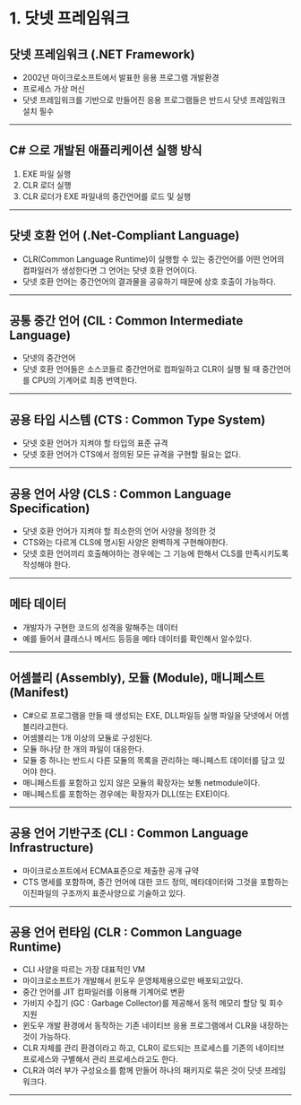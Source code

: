 # __1. 닷넷 프레임워크__
## 닷넷 프레임워크 (.NET Framework)
- 2002년 마이크로소프트에서 발표한 응용 프로그램 개발환경
- 프로세스 가상 머신
- 닷넷 프레임워크를 기반으로 만들어진 응용 프로그램들은 반드시 닷넷 프레임워크 설치 필수
---
## C# 으로 개발된 애플리케이션 실행 방식
1. EXE 파일 실행
2. CLR 로더 실행
3. CLR 로더가 EXE 파일내의 중간언어를 로드 및 실행
---
## 닷넷 호환 언어 (.Net-Compliant Language)
- CLR(Common Language Runtime)이 실행할 수 있는 중간언어를 어떤 언어의 컴파일러가 생성한다면 그 언어는 닷넷 호환 언어이다.
- 닷넷 호환 언어는 중간언어의 결과물을 공유하기 때문에 상호 호출이 가능하다.
---
## 공통 중간 언어 (CIL : Common Intermediate Language)
- 닷넷의 중간언어
- 닷넷 호환 언어들은 소스코들르 중간언어로 컴파일하고 CLR이 실행 될 때 중간언어를 CPU의 기계어로 최종 번역한다.
---
## 공용 타입 시스템 (CTS : Common Type System)
- 닷넷 호환 언어가 지켜야 할 타입의 표준 규격
- 닷넷 호환 언어가 CTS에서 정의된 모든 규격을 구현할 필요는 없다.
---
## 공용 언어 사양 (CLS : Common Language Specification)
- 닷넷 호환 언어가 지켜야 할 최소한의 언어 사양을 정의한 것
- CTS와는 다르게 CLS에 명시된 사양은 완벽하게 구현해야한다.
- 닷넷 호환 언어끼리 호출해야하는 경우에는 그 기능에 한해서 CLS를 만족시키도록 작성해야 한다.
---
## 메타 데이터
- 개발자가 구현한 코드의 성격을 말해주는 데이터
- 예를 들어서 클래스나 메서드 등등을 메타 데이터를 확인해서 알수있다.
---
## 어셈블리 (Assembly), 모듈 (Module), 매니페스트 (Manifest)
- C#으로 프로그램을 만들 때 생성되는 EXE, DLL파일등 실행 파일을 닷넷에서 어셈블리라고한다.
- 어셈블리는 1개 이상의 모듈로 구성된다.
- 모듈 하나당 한 개의 파일이 대응한다.
- 모듈 중 하나는 반드시 다른 모듈의 목록을 관리하는 매니페스트 데이터를 담고 있어야 한다.
- 매니페스트를  포함하고 있지 않은 모듈의 확장자는 보통 netmodule이다.
- 매니페스트를 포함하는 경우에는 확장자가 DLL(또는 EXE)이다.
---
## 공용 언어 기반구조 (CLI : Common Language Infrastructure)
- 마이크로소프트에서 ECMA표준으로 제출한 공개 규약
- CTS 명세를 포함하며, 중간 언어에 대한 코드 정의, 메타데이터와 그것을 포함하는 이진파일의 구조까지 표준사양으로 기술하고 있다.
---
## 공용 언어 런타임 (CLR : Common Language Runtime)
- CLI 사양을 따르는 가장 대표적인 VM
- 마이크로소프트가 개발해서 윈도우 운영체제용으로만 배포되고있다.
- 중간 언어를 JIT 컴파일러를 이용해 기계어로 변환
- 가비지 수집기 (GC : Garbage Collector)를 제공해서 동적 메모리 할당 및 회수 지원
- 윈도우 개발 환경에서 동작하는 기존 네이티브 응용 프로그램에서 CLR을 내장하는 것이 가능하다.
- CLR 자체를 관리 환경이라고 하고, CLR이 로드되는 프로세스를 기존의 네이티브 프로세스와 구별해서 관리 프로세스라고도 한다.
- CLR과 여러 부가 구성요소를 함께 만들어 하나의 패키지로 묶은 것이 닷넷 프레임워크다.
---